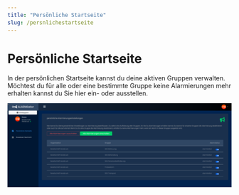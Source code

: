 ```yaml
---
title: "Persönliche Startseite"
slug: /persnlichestartseite
---
```


# Persönliche Startseite

In der persönlichen Startseite kannst du deine aktiven Gruppen verwalten. Möchtest du für alle oder eine bestimmte Gruppe keine Alarmierungen mehr erhalten kannst du Sie hier ein- oder ausstellen.


![](/img/image-1-1024x384.png)